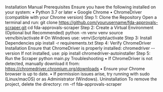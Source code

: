 Installation Manual
Prerequisites
Ensure you have the following installed on your system:
•	Python 3.7 or later
•	Google Chrome
•	ChromeDriver (compatible with your Chrome version)
Step 1: Clone the Repository
Open a terminal and run:
git clone https://github.com/yourusername/fda-approvals-scraper.git
cd fda-approvals-scraper
Step 2: Create a Virtual Environment (Optional but Recommended)
python -m venv venv
source venv/bin/activate  # On Windows use: venv\Scripts\activate
Step 3: Install Dependencies
pip install -r requirements.txt
Step 4: Verify ChromeDriver Installation
Ensure that ChromeDriver is properly installed:
chromedriver --version
If not installed, use:
pip install chromedriver-autoinstaller
Step 5: Run the Scraper
python main.py
Troubleshooting
•	If ChromeDriver is not detected, manually download it from: https://chromedriver.chromium.org/downloads
•	Ensure your Chrome browser is up to date.
•	If permission issues arise, try running with sudo (Linux/macOS) or as Administrator (Windows).
Uninstallation
To remove the project, delete the directory:
rm -rf fda-approvals-scraper

